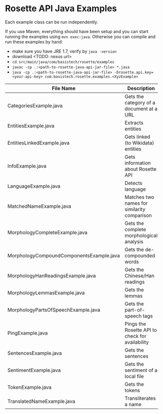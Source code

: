 Rosette API Java Examples
=========================

Each example class can be run independently.

If you use Maven, everything should have been setup and you can start running the examples using `mvn exec:java`.
Otherwise you can compile and run these examples by hand:

- make sure you have JRE 1.7, verify by `java -version`
- download <TODO: nexus url>
- `cd src/main/java/com/basistech/rosette/examples`
- `javac -cp .:<path-to-rosette-java-api-jar-file> *.java`
- `java -cp .:<path-to-rosette-java-api-jar-file> -Drosette.api.key=<your-api-key> com.basistech.rosette.examples.<XyzExample>`
 
| File Name                                   | Description
| -------------                               |------------- 
| CategoriesExample.java                      | Gets the category of a document at a URL
| EntitiesExample.java                        | Extracts entities
| EntitiesLinkedExample.java                  | Gets linked (to Wikidata) entities
| InfoExample.java                            | Gets information about Rosette API
| LanguageExample.java                        | Detects language
| MatchedNameExample.java                     | Matches two names for similarity comparison
| MorphologyCompleteExample.java              | Gets the complete morphological analysis
| MorphologyCompoundComponentsExample.java    | Gets the de-compounded words
| MorphologyHanReadingsExample.java           | Gets the Chinese/Han readings
| MorphologyLemmasExample.java                | Gets the lemmas
| MorphologyPartsOfSpeechExample.java         | Gets the part-of-speech tags
| PingExample.java                            | Pings the Rosette API to check for availability
| SentencesExample.java                       | Gets the sentences
| SentimentExample.java                       | Gets the sentiment of a local file
| TokenExample.java                           | Gets the tokens
| TranslatedNameExample.java                  | Transliterates a name
